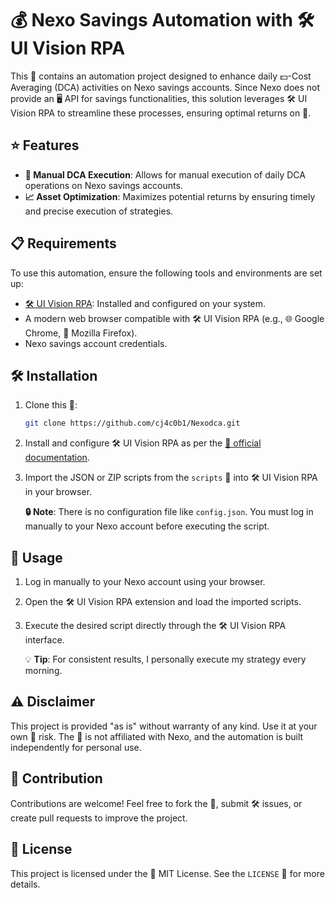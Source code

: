 # 💰 Nexo Savings Automation with 🛠️ UI Vision RPA

This 📂 contains an automation project designed to enhance daily 💵-Cost Averaging (DCA) activities on Nexo savings accounts. Since Nexo does not provide an 🖥️ API for savings functionalities, this solution leverages 🛠️ UI Vision RPA to streamline these processes, ensuring optimal returns on 💎.

## ⭐ Features

- **🤖 Manual DCA Execution**: Allows for manual execution of daily DCA operations on Nexo savings accounts.
- **📈 Asset Optimization**: Maximizes potential returns by ensuring timely and precise execution of strategies.

## 📋 Requirements

To use this automation, ensure the following tools and environments are set up:

- [🛠️ UI Vision RPA](https://ui.vision/): Installed and configured on your system.
- A modern web browser compatible with 🛠️ UI Vision RPA (e.g., 🌐 Google Chrome, 🦊 Mozilla Firefox).
- Nexo savings account credentials.

## 🛠️ Installation

1. Clone this 📂:
   ```bash
   git clone https://github.com/cj4c0b1/Nexodca.git
   ```

2. Install and configure 🛠️ UI Vision RPA as per the [📖 official documentation](https://ui.vision/rpa/docs).

3. Import the JSON or ZIP scripts from the `scripts` 📂 into 🛠️ UI Vision RPA in your browser.

   **🔒 Note**: There is no configuration file like `config.json`. You must log in manually to your Nexo account before executing the script.

## 🚀 Usage

1. Log in manually to your Nexo account using your browser.
2. Open the 🛠️ UI Vision RPA extension and load the imported scripts.
3. Execute the desired script directly through the 🛠️ UI Vision RPA interface.

   💡 **Tip**: For consistent results, I personally execute my strategy every morning.

## ⚠️ Disclaimer

This project is provided "as is" without warranty of any kind. Use it at your own 🧠 risk. The 📂 is not affiliated with Nexo, and the automation is built independently for personal use.

## 🤝 Contribution

Contributions are welcome! Feel free to fork the 📂, submit 🛠️ issues, or create pull requests to improve the project.

## 📜 License

This project is licensed under the 📄 MIT License. See the `LICENSE` 📜 for more details.

